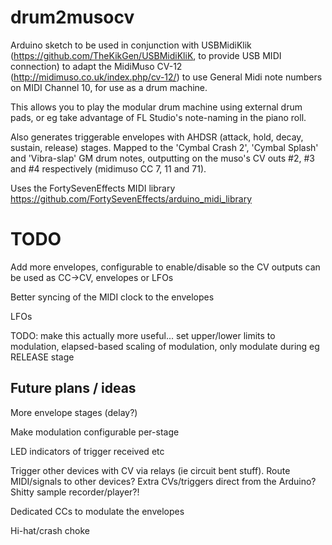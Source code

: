 # drum2musocv

Arduino sketch to be used in conjunction with USBMidiKlik (https://github.com/TheKikGen/USBMidiKliK, to provide USB MIDI connection) to adapt the MidiMuso CV-12 (http://midimuso.co.uk/index.php/cv-12/) to use General Midi note numbers on MIDI Channel 10, for use as a drum machine.

This allows you to play the modular drum machine using external drum pads, or eg take advantage of FL Studio's note-naming in the piano roll.

Also generates triggerable envelopes with AHDSR (attack, hold, decay, sustain, release) stages.  Mapped to the 'Cymbal Crash 2', 'Cymbal Splash' and 'Vibra-slap' GM drum notes, outputting on the muso's CV outs #2, #3 and #4 respectively (midimuso CC 7, 11 and 71).

Uses the FortySevenEffects MIDI library https://github.com/FortySevenEffects/arduino_midi_library

# TODO

Add more envelopes, configurable to enable/disable so the CV outputs can be used as CC->CV, envelopes or LFOs

Better syncing of the MIDI clock to the envelopes

LFOs

TODO: make this actually more useful... set upper/lower limits to modulation, elapsed-based scaling of modulation, only modulate during eg RELEASE stage

## Future plans / ideas

More envelope stages (delay?)

Make modulation configurable per-stage

LED indicators of trigger received etc

Trigger other devices with CV via relays (ie circuit bent stuff).  Route MIDI/signals to other devices?  Extra CVs/triggers direct from the Arduino?  Shitty sample recorder/player?!

Dedicated CCs to modulate the envelopes

Hi-hat/crash choke 
